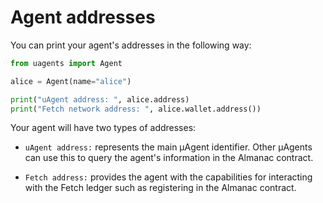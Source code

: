 # Agent addresses

You can print your agent's addresses in the following way:

```python
from uagents import Agent

alice = Agent(name="alice")

print("uAgent address: ", alice.address)
print("Fetch network address: ", alice.wallet.address())
```

Your agent will have two types of addresses:

- `uAgent address:` represents the main μAgent identifier. Other μAgents can use this to query the agent's information in the Almanac contract.

- `Fetch address:` provides the agent with the capabilities for interacting with the Fetch ledger such as registering in the Almanac contract.
